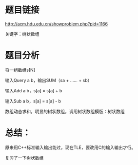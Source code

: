# 题目链接

http://acm.hdu.edu.cn/showproblem.php?pid=1166  

关键字：树状数组

# 题目分析

将一组数组s[N]

输入Query a b，输出SUM（sa + …… + sb）

输入Add a b，s[a] = s[a] + b

输入Sub a b，s[a] = s[a] - b

数组动态求和，明显的树状数组，调用树状数组模版：树状数组


# 总结：

原来用C++标准输入输出能过，现在TLE，要改用C的输入输出才行。

复习了一下树状数组

